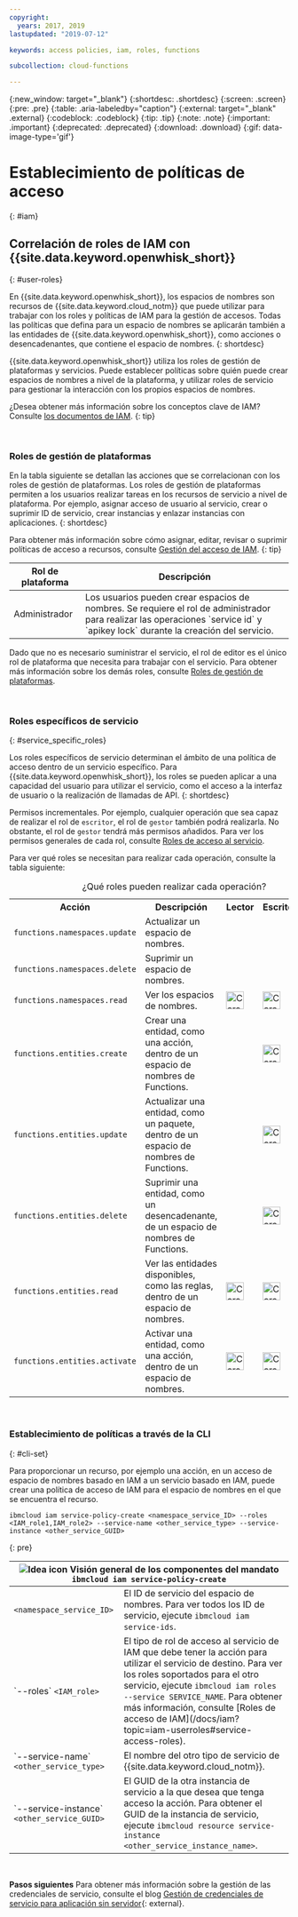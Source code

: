 ```yaml
---
copyright:
  years: 2017, 2019
lastupdated: "2019-07-12"

keywords: access policies, iam, roles, functions

subcollection: cloud-functions

---
```


{:new_window: target="_blank"}
{:shortdesc: .shortdesc}
{:screen: .screen}
{:pre: .pre}
{:table: .aria-labeledby="caption"}
{:external: target="_blank" .external}
{:codeblock: .codeblock}
{:tip: .tip}
{:note: .note}
{:important: .important}
{:deprecated: .deprecated}
{:download: .download}
{:gif: data-image-type='gif'}



# Establecimiento de políticas de acceso
{: #iam}

## Correlación de roles de IAM con {{site.data.keyword.openwhisk_short}}
{: #user-roles}

En {{site.data.keyword.openwhisk_short}}, los espacios de nombres son recursos de {{site.data.keyword.cloud_notm}} que puede utilizar para trabajar con los roles y políticas de IAM para la gestión de accesos. Todas las políticas que defina para un espacio de nombres se aplicarán también a las entidades de {{site.data.keyword.openwhisk_short}}, como acciones o desencadenantes, que contiene el espacio de nombres.
{: shortdesc}

{{site.data.keyword.openwhisk_short}} utiliza los roles de gestión de plataformas y servicios. Puede establecer políticas sobre quién puede crear espacios de nombres a nivel de la plataforma, y utilizar roles de servicio para gestionar la interacción con los propios espacios de nombres.

¿Desea obtener más información sobre los conceptos clave de IAM? Consulte [los documentos de IAM](/docs/iam?topic=iam-iamconcepts#iamconcepts).
{: tip}

</br>

### Roles de gestión de plataformas

En la tabla siguiente se detallan las acciones que se correlacionan con los roles de gestión de plataformas. Los roles de gestión de plataformas permiten a los usuarios realizar tareas en los recursos de servicio a nivel de plataforma. Por ejemplo, asignar acceso de usuario al servicio, crear o suprimir ID de servicio, crear instancias y enlazar instancias con aplicaciones.
{: shortdesc}

Para obtener más información sobre cómo asignar, editar, revisar o suprimir políticas de acceso a recursos, consulte
[Gestión del acceso de IAM](/docs/iam?topic=iam-iammanidaccser#iammanidaccser).
{: tip}

<table>
  <thead>
    <tr>
      <th>Rol de plataforma</th>
      <th>Descripción</th>
    </tr>
  </thead>
  <tbody>
    <tr>
      <td>Administrador</td>
      <td>Los usuarios pueden crear espacios de nombres. Se requiere el rol de administrador para realizar las operaciones `service id` y `apikey lock` durante la creación del servicio.</td>
    </tr>
  </tbody>
</table>

Dado que no es necesario suministrar el servicio, el rol de editor es el único rol de plataforma que necesita para trabajar con el servicio. Para obtener más información sobre los demás roles, consulte [Roles de gestión de plataformas](/docs/iam?topic=iam-userroles).

</br>

### Roles específicos de servicio
{: #service_specific_roles}

Los roles específicos de servicio determinan el ámbito de una política de acceso dentro de un servicio específico. Para
{{site.data.keyword.openwhisk_short}}, los roles se pueden aplicar a una capacidad del usuario para utilizar el servicio, como el acceso a la interfaz de usuario o la realización de llamadas de API.
{: shortdesc}

Permisos incrementales. Por ejemplo, cualquier operación que sea capaz de realizar el rol de
`escritor`, el rol de `gestor` también podrá realizarla. No obstante, el rol de `gestor` tendrá más permisos añadidos. Para ver los permisos generales de cada rol, consulte [Roles de acceso al servicio](/docs/iam?topic=iam-userroles).

Para ver qué roles se necesitan para realizar cada operación, consulte la tabla siguiente:

<table><caption>¿Qué roles pueden realizar cada operación?</caption>
  <tr>
    <th style="width:150px">Acción</th>
    <th style="width:2500px">Descripción</th>
    <th style="width:50px">Lector</th>
    <th style="width:50px">Escritor</th>
    <th style="width:50px">Gestor</th>
  </tr>
  <tr>
    <td><code>functions.namespaces.update</code></td>
    <td>Actualizar un espacio de nombres.</td>
    <td></td>
    <td></td>
    <td><img src="images/confirm.png" width="32" alt="Característica disponible" style="width:32px;" /></td>
  </tr>
  <tr>
    <td><code>functions.namespaces.delete</code></td>
    <td>Suprimir un espacio de nombres.</td>
    <td></td>
    <td></td>
    <td><img src="images/confirm.png" width="32" alt="Característica disponible" style="width:32px;" /></td>
  </tr>
  <tr>
    <td><code>functions.namespaces.read</code></td>
    <td>Ver los espacios de nombres.</td>
    <td><img src="images/confirm.png" width="32" alt="Característica disponible" style="width:32px;" /></td>
    <td><img src="images/confirm.png" width="32" alt="Característica disponible" style="width:32px;" /></td>
    <td><img src="images/confirm.png" width="32" alt="Característica disponible" style="width:32px;" /></td>
  </tr>
  <tr>
    <td><code>functions.entities.create</code></td>
    <td>Crear una entidad, como una acción, dentro de un espacio de nombres de Functions.</td>
    <td> </td>
    <td><img src="images/confirm.png" width="32" alt="Característica disponible" style="width:32px;" /></td>
    <td><img src="images/confirm.png" width="32" alt="Característica disponible" style="width:32px;" /></td>
  </tr>
  <tr>
    <td><code>functions.entities.update</code></td>
    <td>Actualizar una entidad, como un paquete, dentro de un espacio de nombres de Functions.</td>
    <td> </td>
    <td><img src="images/confirm.png" width="32" alt="Característica disponible" style="width:32px;" /></td>
    <td><img src="images/confirm.png" width="32" alt="Característica disponible" style="width:32px;" /></td>
  </tr>
  <tr>
    <td><code>functions.entities.delete</code></td>
    <td>Suprimir una entidad, como un desencadenante, de un espacio de nombres de Functions.</td>
    <td> </td>
    <td><img src="images/confirm.png" width="32" alt="Característica disponible" style="width:32px;" /></td>
    <td><img src="images/confirm.png" width="32" alt="Característica disponible" style="width:32px;" /></td>
  </tr>
  <tr>
    <td><code>functions.entities.read</code></td>
    <td>Ver las entidades disponibles, como las reglas, dentro de un espacio de nombres.</td>
    <td><img src="images/confirm.png" width="32" alt="Característica disponible" style="width:32px;" /></td>
    <td><img src="images/confirm.png" width="32" alt="Característica disponible" style="width:32px;" /></td>
    <td><img src="images/confirm.png" width="32" alt="Característica disponible" style="width:32px;" /></td>
  </tr>
  <tr>
    <td><code>functions.entities.activate</code></td>
    <td>Activar una entidad, como una acción, dentro de un espacio de nombres.</td>
    <td><img src="images/confirm.png" width="32" alt="Característica disponible" style="width:32px;" /></td>
    <td><img src="images/confirm.png" width="32" alt="Característica disponible" style="width:32px;" /></td>
    <td><img src="images/confirm.png" width="32" alt="Característica disponible" style="width:32px;" /></td>
  </tr>
</table>

</br>

### Establecimiento de políticas a través de la CLI
{: #cli-set}

Para proporcionar un recurso, por ejemplo una acción, en un acceso de espacio de nombres basado en IAM a un servicio basado en IAM, puede crear una política de acceso de IAM para el espacio de nombres en el que se encuentra el recurso.

```
ibmcloud iam service-policy-create <namespace_service_ID> --roles <IAM_role1,IAM_role2> --service-name <other_service_type> --service-instance <other_service_GUID>
```
{: pre}

<table>
  <thead>
    <th colspan=2><img src="images/idea.png" alt="Idea icon"/> Visión general de los componentes del mandato <code>ibmcloud iam service-policy-create</code></th>
  </thead>
  <tbody>
    <tr>
      <td><code>&lt;namespace_service_ID&gt;</code></td>
      <td>El ID de servicio del espacio de nombres. Para ver todos los ID de servicio, ejecute <code>ibmcloud iam service-ids</code>.</td>
    </tr>
    <tr>
      <td>`--roles` <code>&lt;IAM_role&gt;</code></td>
      <td>El tipo de rol de acceso al servicio de IAM que debe tener la acción para utilizar el servicio de destino. Para ver los roles soportados para el otro servicio, ejecute <code>ibmcloud iam roles --service SERVICE_NAME</code>. Para obtener más información, consulte [Roles de acceso de IAM](/docs/iam?topic=iam-userroles#service-access-roles).</td>
    </tr>
    <tr>
      <td>`--service-name` <code>&lt;other_service_type&gt;</code></td>
      <td>El nombre del otro tipo de servicio de {{site.data.keyword.cloud_notm}}.</td>
    </tr>
    <tr>
      <td>`--service-instance` <code>&lt;other_service_GUID&gt;</code></td>
      <td>El GUID de la otra instancia de servicio a la que desea que tenga acceso la acción. Para obtener el GUID de la instancia de servicio, ejecute <code>ibmcloud resource service-instance &lt;other_service_instance_name&gt;</code>.</td>
    </tr>
  </tbody>
</table>

</br>

**Pasos siguientes**
Para obtener más información sobre la gestión de las credenciales de servicio, consulte el blog [Gestión de credenciales de servicio para aplicación sin servidor](https://developer.ibm.com/tutorials/accessing-iam-based-services-from-ibm-cloud-functions/){: external}.



